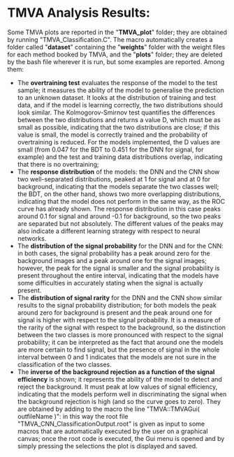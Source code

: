 # TMVA Analysis Results:
Some TMVA plots are reported in the "__TMVA_plot__" folder; they are obtained by running "TMVA_Classification.C". The macro automatically creates a folder called "__dataset__" containing the "__weights__" folder with the weight files for each method booked by TMVA, and the "__plots__" folder; they are deleted by the bash file wherever it is run, but some examples are reported. Among them:
- The **overtraining test** evaluates the response of the model to the test sample; it measures the ability of the model to generalise the prediction to an unknown dataset. It looks at the distribution of training and test data, and if the model is learning correctly, the two distributions should look similar. The Kolmogorov-Smirnov test quantifies the differences between the two distributions and returns a value D, which must be as small as possible, indicating that the two distributions are close; if this value is small, the model is correctly trained and the probability of overtraining is reduced. For the models implemented, the D values are small (from 0.047 for the BDT to 0.451 for the DNN for signal, for example) and the test and training data distributions overlap, indicating that there is no overtraining;
- The **response distribution** of the models: the DNN and the CNN show two well-separated distributions, peaked at 1 for signal and at 0 for background, indicating that the models separate the two classes well; the BDT, on the other hand, shows two more overlapping distributions, indicating that the model does not perform in the same way, as the ROC curve has already shown. The response distribution in this case peaks around 0.1 for signal and around -0.1 for background, so the two peaks are separated but not absolutely. The different values of the peaks may also indicate a different learning strategy with respect to neural networks.
- The **distribution of the signal probability** for the DNN and for the CNN: in both cases, the signal probability has a peak around zero for the background images and a peak around one for the signal images; however, the peak for the signal is smaller and the signal probability is present throughout the entire interval, indicating that the models have some difficulties in accurately stating when the signal is actually present. 
- The **distribution of signal rarity** for the DNN and the CNN show similar results to the signal probability distribution; for both models the peak around zero for background is present and the peak around one for signal is higher with respect to the signal probability. It is a measure of the rarity of the signal with respect to the background, so the distinction between the two classes is more pronounced with respect to the signal probability; it can be interpreted as the fact that around one the models are more certain to find signal, but the presence of signal in the whole interval between 0 and 1 indicates that the models are not sure in the classification of the two classes.
- The **inverse of the background rejection as a function of the signal efficiency** is shown; it represents the ability of the model to detect and reject the background. It must peak at low values of signal efficiency, indicating that the models perform well in discriminating the signal when the background rejection is high (and so the curve goes to zero).
They are obtained by adding to the macro the line "TMVA::TMVAGui( outfileName )": in this way the root file "TMVA_CNN_ClassificationOutput.root" is given as input to some macros that are automatically executed by the user on a graphical canvas; once the root code is executed, the Gui menu is opened and by simply pressing the selections the plot is displayed and saved.
